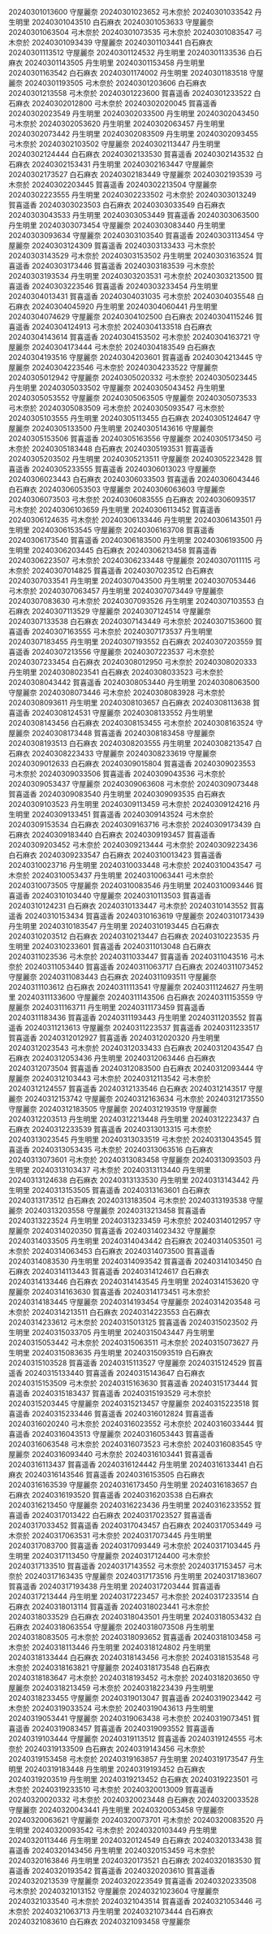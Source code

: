 20240301013600 守屋麗奈
20240301023652 弓木奈於
20240301033542 丹生明里
20240301043510 白石麻衣
20240301053633 守屋麗奈
20240301063504 弓木奈於
20240301073535 弓木奈於
20240301083547 弓木奈於
20240301093439 守屋麗奈
20240301103441 白石麻衣
20240301113512 守屋麗奈
20240301124532 丹生明里
20240301133536 白石麻衣
20240301143505 丹生明里
20240301153458 丹生明里
20240301163542 白石麻衣
20240301174002 丹生明里
20240301183518 守屋麗奈
20240301193505 弓木奈於
20240301203606 白石麻衣
20240301213558 弓木奈於
20240301223600 賀喜遥香
20240301233522 白石麻衣
20240302012800 弓木奈於
20240302020045 賀喜遥香
20240302023549 丹生明里
20240302033500 丹生明里
20240302043450 弓木奈於
20240302053620 丹生明里
20240302063457 丹生明里
20240302073442 丹生明里
20240302083509 丹生明里
20240302093455 弓木奈於
20240302103502 守屋麗奈
20240302113447 丹生明里
20240302124444 白石麻衣
20240302133530 賀喜遥香
20240302143532 白石麻衣
20240302153431 丹生明里
20240302163447 守屋麗奈
20240302173527 白石麻衣
20240302183449 守屋麗奈
20240302193539 弓木奈於
20240302203445 賀喜遥香
20240302213504 守屋麗奈
20240302223555 丹生明里
20240302233502 弓木奈於
20240303013249 賀喜遥香
20240303023503 白石麻衣
20240303033549 白石麻衣
20240303043533 丹生明里
20240303053449 賀喜遥香
20240303063500 丹生明里
20240303073454 守屋麗奈
20240303083440 丹生明里
20240303093634 守屋麗奈
20240303103540 賀喜遥香
20240303113454 守屋麗奈
20240303124309 賀喜遥香
20240303133433 弓木奈於
20240303143529 弓木奈於
20240303153502 丹生明里
20240303163524 賀喜遥香
20240303173446 賀喜遥香
20240303183539 弓木奈於
20240303193534 丹生明里
20240303203531 弓木奈於
20240303213500 賀喜遥香
20240303223546 賀喜遥香
20240303233454 丹生明里
20240304013431 賀喜遥香
20240304031035 弓木奈於
20240304035548 白石麻衣
20240304045920 丹生明里
20240304060441 丹生明里
20240304074629 守屋麗奈
20240304102500 白石麻衣
20240304115246 賀喜遥香
20240304124913 弓木奈於
20240304133518 白石麻衣
20240304143614 賀喜遥香
20240304153502 弓木奈於
20240304163721 守屋麗奈
20240304173444 弓木奈於
20240304183549 白石麻衣
20240304193516 守屋麗奈
20240304203601 賀喜遥香
20240304213445 守屋麗奈
20240304223546 弓木奈於
20240304233522 守屋麗奈
20240305012942 守屋麗奈
20240305020332 弓木奈於
20240305023445 丹生明里
20240305033502 守屋麗奈
20240305043452 丹生明里
20240305053552 守屋麗奈
20240305063505 守屋麗奈
20240305073533 弓木奈於
20240305083509 弓木奈於
20240305093547 弓木奈於
20240305103555 丹生明里
20240305113455 白石麻衣
20240305124647 守屋麗奈
20240305133500 丹生明里
20240305143616 守屋麗奈
20240305153506 賀喜遥香
20240305163556 守屋麗奈
20240305173450 弓木奈於
20240305183448 白石麻衣
20240305193531 賀喜遥香
20240305203502 丹生明里
20240305213511 守屋麗奈
20240305223428 賀喜遥香
20240305233555 賀喜遥香
20240306013023 守屋麗奈
20240306023443 白石麻衣
20240306033503 賀喜遥香
20240306043446 白石麻衣
20240306053503 守屋麗奈
20240306063603 守屋麗奈
20240306073503 弓木奈於
20240306083555 白石麻衣
20240306093517 弓木奈於
20240306103659 丹生明里
20240306113452 賀喜遥香
20240306124635 弓木奈於
20240306133446 丹生明里
20240306143501 丹生明里
20240306153545 守屋麗奈
20240306163708 賀喜遥香
20240306173540 賀喜遥香
20240306183500 丹生明里
20240306193500 丹生明里
20240306203445 白石麻衣
20240306213458 賀喜遥香
20240306223507 弓木奈於
20240306233448 守屋麗奈
20240307011115 弓木奈於
20240307014825 賀喜遥香
20240307023512 白石麻衣
20240307033541 丹生明里
20240307043500 丹生明里
20240307053446 弓木奈於
20240307063457 丹生明里
20240307073449 守屋麗奈
20240307083630 弓木奈於
20240307093526 丹生明里
20240307103553 白石麻衣
20240307113529 守屋麗奈
20240307124514 守屋麗奈
20240307133538 白石麻衣
20240307143449 弓木奈於
20240307153600 賀喜遥香
20240307163555 弓木奈於
20240307173537 丹生明里
20240307183455 丹生明里
20240307193552 白石麻衣
20240307203559 賀喜遥香
20240307213556 守屋麗奈
20240307223537 弓木奈於
20240307233454 白石麻衣
20240308012950 弓木奈於
20240308020333 丹生明里
20240308023541 白石麻衣
20240308033523 弓木奈於
20240308043442 賀喜遥香
20240308053440 丹生明里
20240308063500 守屋麗奈
20240308073446 弓木奈於
20240308083928 弓木奈於
20240308093611 丹生明里
20240308103657 白石麻衣
20240308113638 賀喜遥香
20240308124531 守屋麗奈
20240308133552 丹生明里
20240308143456 白石麻衣
20240308153455 弓木奈於
20240308163524 守屋麗奈
20240308173448 賀喜遥香
20240308183458 守屋麗奈
20240308193513 白石麻衣
20240308203555 丹生明里
20240308213547 白石麻衣
20240308223433 守屋麗奈
20240308233619 守屋麗奈
20240309012633 白石麻衣
20240309015804 賀喜遥香
20240309023553 弓木奈於
20240309033506 賀喜遥香
20240309043536 弓木奈於
20240309053437 守屋麗奈
20240309063608 弓木奈於
20240309073448 賀喜遥香
20240309083540 丹生明里
20240309093535 白石麻衣
20240309103523 丹生明里
20240309113459 弓木奈於
20240309124216 丹生明里
20240309133451 賀喜遥香
20240309143524 弓木奈於
20240309153534 白石麻衣
20240309163716 弓木奈於
20240309173439 白石麻衣
20240309183440 白石麻衣
20240309193457 賀喜遥香
20240309203452 弓木奈於
20240309213444 弓木奈於
20240309223436 白石麻衣
20240309233547 白石麻衣
20240310013423 賀喜遥香
20240310023716 丹生明里
20240310033448 弓木奈於
20240310043547 弓木奈於
20240310053437 丹生明里
20240310063441 弓木奈於
20240310073505 守屋麗奈
20240310083546 丹生明里
20240310093446 賀喜遥香
20240310103440 守屋麗奈
20240310113503 賀喜遥香
20240310124231 白石麻衣
20240310133447 弓木奈於
20240310143552 賀喜遥香
20240310153434 賀喜遥香
20240310163619 守屋麗奈
20240310173439 丹生明里
20240310183547 丹生明里
20240310193445 白石麻衣
20240310203512 白石麻衣
20240310213447 白石麻衣
20240310223535 丹生明里
20240310233601 賀喜遥香
20240311013048 白石麻衣
20240311023536 弓木奈於
20240311033447 賀喜遥香
20240311043516 弓木奈於
20240311053440 賀喜遥香
20240311063717 白石麻衣
20240311073452 守屋麗奈
20240311083443 白石麻衣
20240311093511 守屋麗奈
20240311103612 白石麻衣
20240311113541 守屋麗奈
20240311124627 丹生明里
20240311133600 守屋麗奈
20240311143506 白石麻衣
20240311153559 守屋麗奈
20240311163711 丹生明里
20240311173459 賀喜遥香
20240311183436 賀喜遥香
20240311193443 丹生明里
20240311203552 賀喜遥香
20240311213613 守屋麗奈
20240311223537 賀喜遥香
20240311233517 賀喜遥香
20240312012927 賀喜遥香
20240312020320 丹生明里
20240312023543 弓木奈於
20240312033433 白石麻衣
20240312043547 白石麻衣
20240312053436 丹生明里
20240312063446 白石麻衣
20240312073504 賀喜遥香
20240312083500 白石麻衣
20240312093444 守屋麗奈
20240312103443 弓木奈於
20240312113542 弓木奈於
20240312124557 賀喜遥香
20240312133546 白石麻衣
20240312143517 守屋麗奈
20240312153742 守屋麗奈
20240312163634 弓木奈於
20240312173550 守屋麗奈
20240312183505 守屋麗奈
20240312193519 守屋麗奈
20240312203513 丹生明里
20240312213448 丹生明里
20240312223437 白石麻衣
20240312233539 賀喜遥香
20240313013315 弓木奈於
20240313023545 丹生明里
20240313033519 弓木奈於
20240313043545 賀喜遥香
20240313053435 弓木奈於
20240313063516 白石麻衣
20240313073601 弓木奈於
20240313083458 守屋麗奈
20240313093503 丹生明里
20240313103437 弓木奈於
20240313113440 丹生明里
20240313124638 白石麻衣
20240313133530 丹生明里
20240313143442 丹生明里
20240313153505 賀喜遥香
20240313163601 白石麻衣
20240313173512 白石麻衣
20240313183504 弓木奈於
20240313193538 守屋麗奈
20240313203558 守屋麗奈
20240313213458 賀喜遥香
20240313223524 丹生明里
20240313233459 弓木奈於
20240314012957 守屋麗奈
20240314020350 賀喜遥香
20240314023432 守屋麗奈
20240314033505 丹生明里
20240314043442 白石麻衣
20240314053501 弓木奈於
20240314063453 白石麻衣
20240314073500 賀喜遥香
20240314083530 丹生明里
20240314093542 賀喜遥香
20240314103450 白石麻衣
20240314113443 賀喜遥香
20240314124617 白石麻衣
20240314133446 白石麻衣
20240314143545 丹生明里
20240314153620 守屋麗奈
20240314163630 賀喜遥香
20240314173451 弓木奈於
20240314183445 守屋麗奈
20240314193454 守屋麗奈
20240314203548 弓木奈於
20240314213511 白石麻衣
20240314223553 白石麻衣
20240314233612 弓木奈於
20240315013125 賀喜遥香
20240315023502 丹生明里
20240315033705 丹生明里
20240315043447 丹生明里
20240315053442 弓木奈於
20240315063511 弓木奈於
20240315073627 丹生明里
20240315083635 丹生明里
20240315093519 白石麻衣
20240315103528 賀喜遥香
20240315113527 守屋麗奈
20240315124529 賀喜遥香
20240315133440 賀喜遥香
20240315143647 白石麻衣
20240315153509 弓木奈於
20240315163630 賀喜遥香
20240315173444 賀喜遥香
20240315183437 賀喜遥香
20240315193529 弓木奈於
20240315203445 守屋麗奈
20240315213457 守屋麗奈
20240315223518 賀喜遥香
20240315233446 賀喜遥香
20240316012824 賀喜遥香
20240316020240 弓木奈於
20240316023552 弓木奈於
20240316033444 賀喜遥香
20240316043513 守屋麗奈
20240316053443 賀喜遥香
20240316063548 弓木奈於
20240316073523 弓木奈於
20240316083545 守屋麗奈
20240316093440 弓木奈於
20240316103441 賀喜遥香
20240316113437 賀喜遥香
20240316124442 丹生明里
20240316133441 白石麻衣
20240316143546 賀喜遥香
20240316153505 白石麻衣
20240316163539 守屋麗奈
20240316173450 丹生明里
20240316183657 白石麻衣
20240316193520 賀喜遥香
20240316203538 白石麻衣
20240316213450 守屋麗奈
20240316223436 丹生明里
20240316233552 賀喜遥香
20240317013422 白石麻衣
20240317023527 賀喜遥香
20240317033452 賀喜遥香
20240317043457 白石麻衣
20240317053449 弓木奈於
20240317063531 弓木奈於
20240317073445 丹生明里
20240317083700 賀喜遥香
20240317093449 弓木奈於
20240317103445 丹生明里
20240317113450 守屋麗奈
20240317124400 弓木奈於
20240317133510 賀喜遥香
20240317143552 弓木奈於
20240317153457 弓木奈於
20240317163435 守屋麗奈
20240317173516 丹生明里
20240317183607 賀喜遥香
20240317193438 丹生明里
20240317203444 賀喜遥香
20240317213444 丹生明里
20240317223457 弓木奈於
20240317233514 白石麻衣
20240318013114 賀喜遥香
20240318023441 弓木奈於
20240318033529 白石麻衣
20240318043501 丹生明里
20240318053432 白石麻衣
20240318063554 守屋麗奈
20240318073508 丹生明里
20240318083505 弓木奈於
20240318093652 賀喜遥香
20240318103458 弓木奈於
20240318113446 丹生明里
20240318124802 丹生明里
20240318133444 白石麻衣
20240318143456 弓木奈於
20240318153548 弓木奈於
20240318163821 守屋麗奈
20240318173548 白石麻衣
20240318183647 弓木奈於
20240318193452 弓木奈於
20240318203650 守屋麗奈
20240318213459 弓木奈於
20240318223439 丹生明里
20240318233455 守屋麗奈
20240319013047 賀喜遥香
20240319023442 弓木奈於
20240319033524 弓木奈於
20240319043613 丹生明里
20240319053441 守屋麗奈
20240319063438 弓木奈於
20240319073451 賀喜遥香
20240319083457 賀喜遥香
20240319093552 賀喜遥香
20240319103444 守屋麗奈
20240319113512 賀喜遥香
20240319124555 弓木奈於
20240319133509 白石麻衣
20240319143456 弓木奈於
20240319153458 弓木奈於
20240319163857 丹生明里
20240319173547 丹生明里
20240319183448 丹生明里
20240319193452 白石麻衣
20240319203519 丹生明里
20240319213452 白石麻衣
20240319223501 弓木奈於
20240319233510 弓木奈於
20240320013009 賀喜遥香
20240320020332 弓木奈於
20240320023448 白石麻衣
20240320033528 守屋麗奈
20240320043441 丹生明里
20240320053458 守屋麗奈
20240320063621 守屋麗奈
20240320073701 弓木奈於
20240320083520 丹生明里
20240320093542 弓木奈於
20240320103449 丹生明里
20240320113446 丹生明里
20240320124549 白石麻衣
20240320133438 賀喜遥香
20240320143456 丹生明里
20240320153459 弓木奈於
20240320163846 丹生明里
20240320173521 白石麻衣
20240320183530 賀喜遥香
20240320193542 賀喜遥香
20240320203610 賀喜遥香
20240320213539 守屋麗奈
20240320223549 賀喜遥香
20240320233508 弓木奈於
20240321013152 守屋麗奈
20240321023604 守屋麗奈
20240321033540 弓木奈於
20240321043514 賀喜遥香
20240321053446 弓木奈於
20240321063713 丹生明里
20240321073444 白石麻衣
20240321083610 白石麻衣
20240321093458 守屋麗奈
